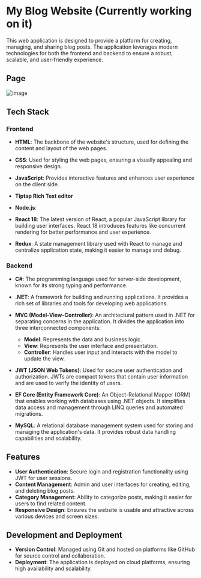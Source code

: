 # My Blog Website (Currently working on it)

This web application is designed to provide a platform for creating, managing, and sharing blog posts. The application leverages modern technologies for both the frontend and backend to ensure a robust, scalable, and user-friendly experience.

## Page 
![image](https://github.com/user-attachments/assets/a0a05e94-3867-44c3-80d5-fb366326d316)


## Tech Stack

### Frontend

- **HTML**: The backbone of the website's structure, used for defining the content and layout of the web pages.
- **CSS**: Used for styling the web pages, ensuring a visually appealing and responsive design.
- **JavaScript**: Provides interactive features and enhances user experience on the client side.
- **Tiptap Rich Text editor**

- **Node.js**: 
- **React 18**: The latest version of React, a popular JavaScript library for building user interfaces. React 18 introduces features like concurrent rendering for better performance and user experience.
- **Redux**: A state management library used with React to manage and centralize application state, making it easier to manage and debug.

### Backend

- **C#**: The programming language used for server-side development, known for its strong typing and performance.
- **.NET**: A framework for building and running applications. It provides a rich set of libraries and tools for developing web applications.
- **MVC (Model-View-Controller)**: An architectural pattern used in .NET for separating concerns in the application. It divides the application into three interconnected components:
  - **Model**: Represents the data and business logic.
  - **View**: Represents the user interface and presentation.
  - **Controller**: Handles user input and interacts with the model to update the view.

- **JWT (JSON Web Tokens)**: Used for secure user authentication and authorization. JWTs are compact tokens that contain user information and are used to verify the identity of users.
- **EF Core (Entity Framework Core)**: An Object-Relational Mapper (ORM) that enables working with databases using .NET objects. It simplifies data access and management through LINQ queries and automated migrations.
- **MySQL**: A relational database management system used for storing and managing the application's data. It provides robust data handling capabilities and scalability.

## Features

- **User Authentication**: Secure login and registration functionality using JWT for user sessions.
- **Content Management**: Admin and user interfaces for creating, editing, and deleting blog posts.
- **Category Management**: Ability to categorize posts, making it easier for users to find related content.
- **Responsive Design**: Ensures the website is usable and attractive across various devices and screen sizes.

## Development and Deployment

- **Version Control**: Managed using Git and hosted on platforms like GitHub for source control and collaboration.
- **Deployment**: The application is deployed on cloud platforms, ensuring high availability and scalability.
